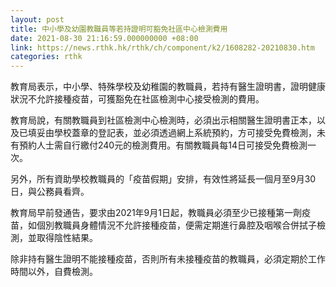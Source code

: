```yaml
---
layout: post
title: 中小學及幼園教職員等若持證明可豁免社區中心檢測費用
date: 2021-08-30 21:16:59.000000000 +08:00
link: https://news.rthk.hk/rthk/ch/component/k2/1608282-20210830.htm
categories: rthk
---
```


教育局表示，中小學、特殊學校及幼稚園的教職員，若持有醫生證明書，證明健康狀況不允許接種疫苗，可獲豁免在社區檢測中心接受檢測的費用。

教育局說，有關教職員到社區檢測中心檢測時，必須出示相關醫生證明書正本，以及已填妥由學校蓋章的登記表，並必須透過網上系統預約，方可接受免費檢測，未有預約人士需自行繳付240元的檢測費用。有關教職員每14日可接受免費檢測一次。

另外，所有資助學校教職員的「疫苗假期」安排，有效性將延長一個月至9月30日，與公務員看齊。

教育局早前發通告，要求由2021年9月1日起，教職員必須至少已接種第一劑疫苗，如個別教職員身體情況不允許接種疫苗，便需定期進行鼻腔及咽喉合併拭子檢測，並取得陰性結果。

除非持有醫生證明不能接種疫苗，否則所有未接種疫苗的教職員，必須定期於工作時間以外，自費檢測。
